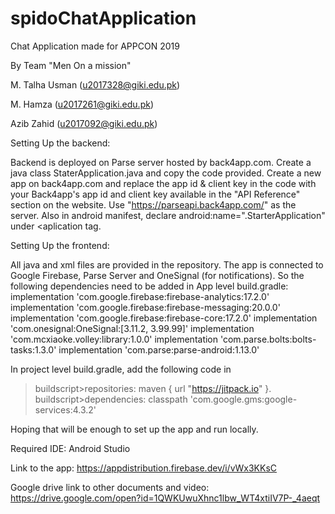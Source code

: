 # spidoChatApplication
Chat Application made for APPCON 2019

By Team "Men On a mission"

M. Talha Usman (u2017328@giki.edu.pk)

M. Hamza (u2017261@giki.edu.pk)

Azib Zahid (u2017092@giki.edu.pk)

Setting Up the backend:

Backend is deployed on Parse server hosted by back4app.com. Create a java class StaterApplication.java and copy the code provided. Create a new app on back4app.com and replace the app id & client key in the code with your Back4app's app id and client key available in the "API Reference" section on the website. Use "https://parseapi.back4app.com/" as the server. Also in android manifest, declare android:name=".StarterApplication" under <aplication tag.

Setting Up the frontend:

All java and xml files are provided in the repository. The app is connected to Google Firebase, Parse Server and OneSignal (for notifications). So the following dependencies need to be added in App level build.gradle:
    implementation 'com.google.firebase:firebase-analytics:17.2.0'
    implementation 'com.google.firebase:firebase-messaging:20.0.0'
    implementation 'com.google.firebase:firebase-core:17.2.0'
    implementation 'com.onesignal:OneSignal:[3.11.2, 3.99.99]'
    implementation 'com.mcxiaoke.volley:library:1.0.0'
    implementation 'com.parse.bolts:bolts-tasks:1.3.0'
    implementation 'com.parse:parse-android:1.13.0'

In project level build.gradle, add the following code in 
>buildscript>repositories: maven { url "https://jitpack.io" }.
>buildscript>dependencies: classpath 'com.google.gms:google-services:4.3.2'

Hoping that will be enough to set up the app and run locally.

Required IDE:
Android Studio

Link to the app:
https://appdistribution.firebase.dev/i/vWx3KKsC

Google drive link to other documents and video:
https://drive.google.com/open?id=1QWKUwuXhnc1lbw_WT4xtiIV7P-_4aeqt
